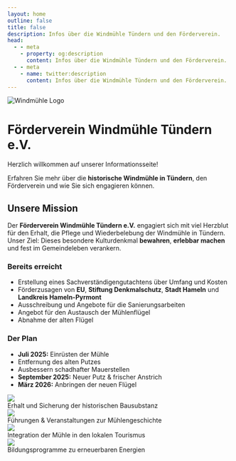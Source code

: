 ```yaml
---
layout: home
outline: false
title: false
description: Infos über die Windmühle Tündern und den Förderverein.
head:
  - - meta
    - property: og:description
      content: Infos über die Windmühle Tündern und den Förderverein.
  - - meta
    - name: twitter:description
      content: Infos über die Windmühle Tündern und den Förderverein.
---
```


<div class="home-hero">
  <img src="/imgs/logo.svg" alt="Windmühle Logo" class="hero-logo" />
  <h1 class="hero-title">Förderverein Windmühle Tündern e.V.</h1>
  <p class="hero-subtitle">Herzlich willkommen auf unserer Informationsseite!</p>
  <p class="hero-text">
    Erfahren Sie mehr über die <strong>historische Windmühle in Tündern</strong>, den Förderverein und wie Sie sich engagieren können.
  </p>
</div>

<div class="home-intro">
  <h2>Unsere Mission</h2>
  <p>
    Der <strong>Förderverein Windmühle Tündern e.V.</strong> engagiert sich mit viel Herzblut für den Erhalt, die Pflege und Wiederbelebung der Windmühle in Tündern.
    Unser Ziel: Dieses besondere Kulturdenkmal <strong>bewahren</strong>, <strong>erlebbar machen</strong> und fest im Gemeindeleben verankern.
  </p>
</div>


<div class="home-grid">
  <div>
    <h3>Bereits erreicht</h3>
    <p>
      <ul>
        <li>Erstellung eines Sachverständigengutachtens über Umfang und Kosten</li>
        <li>Förderzusagen von <strong>EU</strong>, <strong>Stiftung Denkmalschutz</strong>, <strong>Stadt Hameln</strong> und <strong>Landkreis Hameln-Pyrmont</strong></li>
        <li>Ausschreibung und Angebote für die Sanierungsarbeiten</li>
        <li>Angebot für den Austausch der Mühlenflügel</li>
        <li>Abnahme der alten Flügel</li>
      </ul>
    </p>
  </div>
  <div class="plan">
    <h3>Der Plan</h3>
    <p>
      <ul>
        <li><strong>Juli 2025:</strong> Einrüsten der Mühle</li>
        <li>Entfernung des alten Putzes</li>
        <li>Ausbessern schadhafter Mauerstellen</li>
        <li><strong>September 2025:</strong> Neuer Putz & frischer Anstrich</li>
        <li><strong>März 2026:</strong> Anbringen der neuen Flügel</li>
      </ul>
    </p>
  </div>
</div>

<div class="home-gallery">
  <div class="home-gallery-item">
    <img src="/imgs/bilder/windmill-8.jpeg" loading="lazy" class="scroll-img" />
    <div class="focus-text">Erhalt und Sicherung der historischen Bausubstanz</div>
  </div>
  <div class="home-gallery-item">
    <img src="/imgs/bilder/windmill-6.jpeg" loading="lazy" class="scroll-img" />
    <div class="focus-text">Führungen & Veranstaltungen zur Mühlengeschichte</div>
  </div>
  <div class="home-gallery-item">
    <img src="/imgs/bilder/windmill-2.jpeg" loading="lazy" class="scroll-img" />
    <div class="focus-text">Integration der Mühle in den lokalen Tourismus</div>
  </div>
  <div class="home-gallery-item">
    <img src="/imgs/bilder/windmill-1.jpeg" loading="lazy" class="scroll-img" />
    <div class="focus-text">Bildungsprogramme zu erneuerbaren Energien</div>
  </div>
</div>
